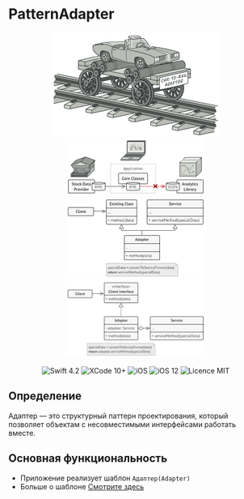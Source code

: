 # PatternAdapter


<div align = "center">
<img src="/screens/image1.jpeg" width="65%">    


<img src="/screens/image2.jpeg" width="55%"> 


<img src="/screens/image3.jpeg" width="55%">        


<img src="/screens/image4.jpeg" width="55%">        

</div>
<p align="center">
<img src="https://img.shields.io/badge/Swift-4.2-orange.svg" alt="Swift 4.2"/>
<img src="https://img.shields.io/badge/Xcode-10%2B-brightgreen.svg" alt="XCode 10+"/>
<img src="https://img.shields.io/badge/platform-iOS-green.svg" alt="iOS"/>
<img src="https://img.shields.io/badge/iOS-12%2B-brightgreen.svg" alt="iOS 12"/>
<img src="https://img.shields.io/badge/licence-MIT-lightgray.svg" alt="Licence MIT"/>
</p>

<div align="left">

## Определение
Адаптер — это структурный паттерн проектирования, который позволяет объектам с несовместимыми интерфейсами работать вместе.


## Основная функциональность
* Приложение реализует шаблон `Адаптер(Adapter)`
* Больше о шаблоне [Смотрите здесь](https://refactoring.guru/ru/design-patterns/adapter)








